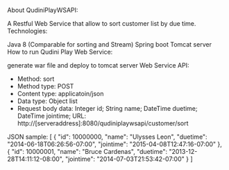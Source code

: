 About QudiniPlayWSAPI:

A Restful Web Service that allow to sort customer list by due time.
Technologies:

Java 8 (Comparable for sorting and Stream)
Spring boot
Tomcat server
How to run Qudini Play Web Service:

generate war file and deploy to tomcat server
Web Service API:

- Method: sort
- Method type: POST
- Content type: applicatoin/json
- Data type: Object list
- Request body data: Integer id; String name; DateTime duetime; DateTime jointime;
URL: http://[serveraddress]:8080/qudiniplaywsapi/customer/sort

JSON sample: [ { "id": 10000000, "name": "Ulysses Leon", "duetime": "2014-06-18T06:26:56-07:00", "jointime": "2015-04-08T12:47:16-07:00" }, { "id": 10000001, "name": "Bruce Cardenas", "duetime": "2013-12-28T14:11:12-08:00", "jointime": "2014-07-03T21:53:42-07:00" } ]
